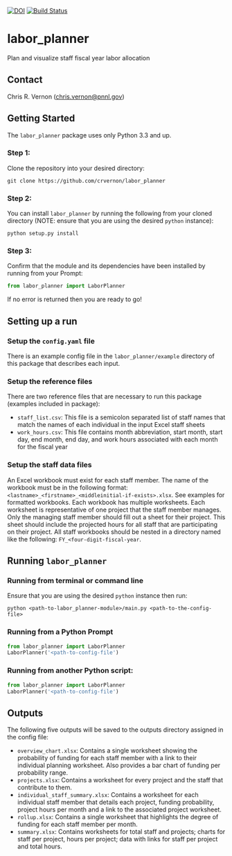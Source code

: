 [![DOI](https://zenodo.org/badge/192757129.svg)](https://zenodo.org/badge/latestdoi/192757129)
[![Build Status](https://travis-ci.org/crvernon/labor_planner.svg?branch=master)](https://travis-ci.org/crvernon/labor_planner)

# labor_planner
Plan and visualize staff fiscal year labor allocation

## Contact
Chris R. Vernon (chris.vernon@pnnl.gov)

## Getting Started
The `labor_planner` package uses only Python 3.3 and up.

### Step 1:
Clone the repository into your desired directory:

`git clone https://github.com/crvernon/labor_planner`

### Step 2:
You can install `labor_planner` by running the following from your cloned directory (NOTE: ensure that you are using the desired `python` instance):

`python setup.py install`

### Step 3:
Confirm that the module and its dependencies have been installed by running from your Prompt:

```python
from labor_planner import LaborPlanner
```

If no error is returned then you are ready to go!

## Setting up a run

### Setup the `config.yaml` file
There is an example config file in the `labor_planner/example` directory of this package that describes each input.

### Setup the reference files
There are two reference files that are necessary to run this package (examples included in package):
- `staff_list.csv`:  This file is a semicolon separated list of staff names that match the names of each individual in the input Excel staff sheets
- `work_hours.csv`:  This file contains month abbreviation, start month, start day, end month, end day, and work hours associated with each month for the fiscal year

### Setup the staff data files
An Excel workbook must exist for each staff member.  The name of the workbook must be in the following format: `<lastname>_<firstname>_<middleinitial-if-exists>.xlsx`.  See examples for formatted workbooks.  Each workbook has multiple worksheets.  Each worksheet is representative of one project that the staff member manages.  Only the managing staff member should fill out a sheet for their project.  This sheet should include the projected hours for all staff that are participating on their project.  All staff workbooks should be nested in a directory named like the following: `FY_<four-digit-fiscal-year`.

## Running `labor_planner`

### Running from terminal or command line
Ensure that you are using the desired `python` instance then run:

`python <path-to-labor_planner-module>/main.py <path-to-the-config-file>`

### Running from a Python Prompt

```python
from labor_planner import LaborPlanner
LaborPlanner('<path-to-config-file')
```

### Running from another Python script:

```python
from labor_planner import LaborPlanner
LaborPlanner('<path-to-config-file')
```

## Outputs
The following five outputs will be saved to the outputs directory assigned in the config file:
- `overview_chart.xlsx`:  Contains a single worksheet showing the probability of funding for each staff member with a link to their individual planning worksheet. Also provides a bar chart of funding per probability range.
- `projects.xlsx`:  Contains a worksheet for every project and the staff that contribute to them.
- `individual_staff_summary.xlsx`:  Contains a worksheet for each individual staff member that details each project, funding probability, project hours per month and a link to the associated project worksheet.
- `rollup.xlsx`:  Contains a single worksheet that highlights the degree of funding for each staff member per month.
- `summary.xlsx`:  Contains worksheets for total staff and projects; charts for staff per project, hours per project; data with links for staff per project and total hours.
